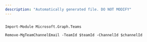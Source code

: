 ```yaml
---
description: "Automatically generated file. DO NOT MODIFY"
---
```


```powershellv1

Import-Module Microsoft.Graph.Teams

Remove-MgTeamChannelEmail -TeamId $teamId -ChannelId $channelId

```